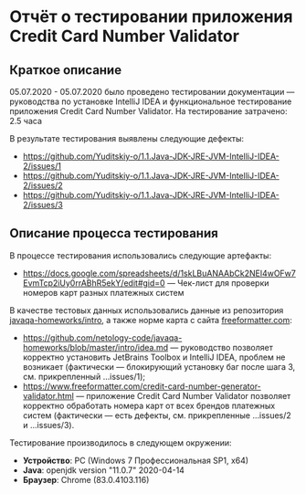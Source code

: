 # Отчёт о тестировании приложения Credit Card Number Validator

## Краткое описание

05.07.2020 - 05.07.2020 было проведено тестировании документации — руководства по установке IntelliJ IDEA и функциональное тестирование приложения Credit Card Number Validator.
На тестирование затрачено: 2.5 часа

В результате тестирования выявлены следующие дефекты:
* https://github.com/Yuditskiy-o/1.1.Java-JDK-JRE-JVM-IntelliJ-IDEA-2/issues/1
* https://github.com/Yuditskiy-o/1.1.Java-JDK-JRE-JVM-IntelliJ-IDEA-2/issues/2
* https://github.com/Yuditskiy-o/1.1.Java-JDK-JRE-JVM-IntelliJ-IDEA-2/issues/3

## Описание процесса тестирования

В процессе тестирования использовались следующие артефакты:
* https://docs.google.com/spreadsheets/d/1skLBuANAAbCk2NEl4wOFw7EvmTcp2iUy0rrABhR5ekY/edit#gid=0 — Чек-лист для проверки номеров карт разных платежных систем

В качестве тестовых данных использовались данные из репозитория [javaqa-homeworks/intro](https://github.com/netology-code/javaqa-homeworks/tree/master/intro), а также норме карта с сайта [freeformatter.com](https://www.freeformatter.com/credit-card-number-generator-validator.html):
* https://github.com/netology-code/javaqa-homeworks/blob/master/intro/idea.md — руководство позволяет корректно установить JetBrains Toolbox и IntelliJ IDEA, проблем не возникает (фактически — блокирующий установку баг после шага 3, см. прикрепленный ...issues/1);
* https://www.freeformatter.com/credit-card-number-generator-validator.html — приложение Credit Card Number Validator позволяет корректно обработать номера карт от всех брендов платежных систем (фактически — есть дефекты, см. прикрепленные ...issues/2 и ...issues/3).

Тестирование производилось в следующем окружении:
* **Устройство**: PC (Windows 7 Профессиональная SP1, x64)
* **Java**: openjdk version "11.0.7" 2020-04-14
* **Браузер**: Chrome (83.0.4103.116)
